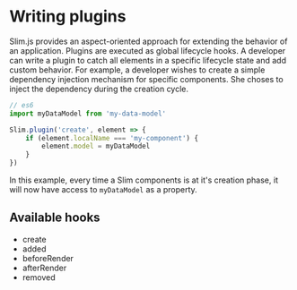 # Writing plugins
Slim.js provides an aspect-oriented approach for extending the behavior of an application. Plugins are executed as global lifecycle hooks.
A developer can write a plugin to catch all elements in a specific lifecycle state and add custom behavior.
For example, a developer wishes to create a simple dependency injection mechanism for specific components. She choses to inject the dependency during the creation cycle.
```javascript
// es6
import myDataModel from 'my-data-model'

Slim.plugin('create', element => {
    if (element.localName === 'my-component') {
        element.model = myDataModel
    }
})
```
In this example, every time a Slim components is at it's creation phase, it will now have access to `myDataModel` as a property.
## Available hooks
- create
- added
- beforeRender
- afterRender
- removed